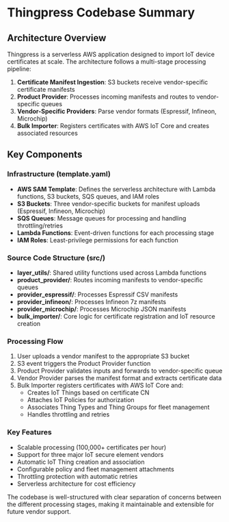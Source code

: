 # Thingpress Codebase Summary

## Architecture Overview

Thingpress is a serverless AWS application designed to import IoT device certificates at scale. The architecture follows a multi-stage processing pipeline:

1. **Certificate Manifest Ingestion**: S3 buckets receive vendor-specific certificate manifests
2. **Product Provider**: Processes incoming manifests and routes to vendor-specific queues
3. **Vendor-Specific Providers**: Parse vendor formats (Espressif, Infineon, Microchip)
4. **Bulk Importer**: Registers certificates with AWS IoT Core and creates associated resources

## Key Components

### Infrastructure (template.yaml)
- **AWS SAM Template**: Defines the serverless architecture with Lambda functions, S3 buckets, SQS queues, and IAM roles
- **S3 Buckets**: Three vendor-specific buckets for manifest uploads (Espressif, Infineon, Microchip)
- **SQS Queues**: Message queues for processing and handling throttling/retries
- **Lambda Functions**: Event-driven functions for each processing stage
- **IAM Roles**: Least-privilege permissions for each function

### Source Code Structure (src/)
- **layer_utils/**: Shared utility functions used across Lambda functions
- **product_provider/**: Routes incoming manifests to vendor-specific queues
- **provider_espressif/**: Processes Espressif CSV manifests
- **provider_infineon/**: Processes Infineon 7z manifests
- **provider_microchip/**: Processes Microchip JSON manifests
- **bulk_importer/**: Core logic for certificate registration and IoT resource creation

### Processing Flow
1. User uploads a vendor manifest to the appropriate S3 bucket
2. S3 event triggers the Product Provider function
3. Product Provider validates inputs and forwards to vendor-specific queue
4. Vendor Provider parses the manifest format and extracts certificate data
5. Bulk Importer registers certificates with AWS IoT Core and:
   - Creates IoT Things based on certificate CN
   - Attaches IoT Policies for authorization
   - Associates Thing Types and Thing Groups for fleet management
   - Handles throttling and retries

### Key Features
- Scalable processing (100,000+ certificates per hour)
- Support for three major IoT secure element vendors
- Automatic IoT Thing creation and association
- Configurable policy and fleet management attachments
- Throttling protection with automatic retries
- Serverless architecture for cost efficiency

The codebase is well-structured with clear separation of concerns between the different processing stages, making it maintainable and extensible for future vendor support.

